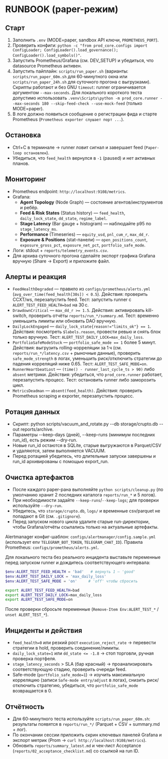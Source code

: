 ﻿# RUNBOOK (paper-режим)

## Старт
1. Заполнить `.env` (MODE=paper, sandbox API ключи, `PROMETHEUS_PORT`).
2. Проверить конфиги: `python -c "from prod_core.configs import ConfigLoader; ConfigLoader().load_governance(); ConfigLoader().load_symbols()"`.
3. Запустить Prometheus/Grafana (см. DEV_SETUP) и убедиться, что datasource Prometheus активен.
4. Запустить пайплайн: `scripts/run_paper.sh` (варианты: `scripts/run_paper_60m.sh` для 60-минутного окна или `scripts/run_paper_24h.sh` для суточного прогона с выгрузками). Скрипты работают и без GNU `timeout`: runner ограничивается аргументом `--max-seconds`. Для локального короткого теста допустимо использовать `.venv\Scripts\python -m prod_core.runner --max-seconds 180 --skip-feed-check --use-mock-feed` (только MODE=paper).
5. В логе должно появиться сообщение о регистрации фида и старте Prometheus (`Prometheus exporter слушает порт ...`).

## Остановка
- Ctrl+C в терминале → runner ловит сигнал и завершает feed (`Paper-loop остановлен`).
- Убедиться, что `feed_health` вернулся в `-1` (paused) и нет активных планов.

## Мониторинг
- Prometheus endpoint: `http://localhost:9108/metrics`.
- Grafana:
  - **Agent Topology** (Node Graph) — состояние агентов/инструментов и ребёр.
  - **Feed & Risk States** (Status history) — `feed_health`, `daily_lock_state`, `dd_state`, `regime_label`.
  - **Stage Latency** (Bar gauge + histogram) — наблюдайте p95 по `stage_latency_ms`.
  - **Performance** (Timeseries) — `equity_usd`, `pnl_cum_r`, `max_dd_r`.
  - **Exposure & Positions** (stat-панели) — `open_positions_count`, `exposure_gross_pct`, `exposure_net_pct`, `portfolio_safe_mode`.
- Логи: stdout + `reports/telemetry_events.csv`.
- Для архива суточного прогона сделайте экспорт графика Grafana вручную (Share → Export) и приложите файл.

## Алерты и реакция
- `FeedHealthDegraded` — правило из `configs/prometheus/alerts.yml` (`avg_over_time(feed_health[30s]) < 0.5`). Действия: проверить CCXT/ws, перезапустить feed. Тест: запустить runner с `ALERT_TEST_FEED_HEALTH=bad` на 30 с.
- `DrawdownCritical` — `max_dd_r >= 1.5`. Действия: активировать kill-switch, проверить отчёты `reports/run_*/summary.md`. Тест: временно уменьшить лимиты или обновить DAO вручную.
- `DailyLockEngaged` — `daily_lock_state{reason!="limits_ok"} == 1`. Действия: посмотреть `$labels.reason`, провести ревью и снять блок только вручную. Тест: `ALERT_TEST_DAILY_LOCK=max_daily_loss`.
- `PortfolioSafeModeStuck` — `portfolio_safe_mode == 1` более 5 минут. Действия: выгрузить rolling-корреляции за 1 ч (см. `reports/run_*/latency.csv` + рыночные данные), проверить `safe_mode_strength` в логах, уменьшить риск/отключить стратегии до падения корреляций ниже 0.65. Тест: `ALERT_TEST_SAFE_MODE=on`.
- `RunnerHeartbeatLost` — `(time() - runner_last_cycle_ts > 90)` либо `absent` метрики. Действия: убедиться, что `prod_core.runner` работает, перезапустить процесс. Тест: остановить runner либо заморозить цикл.
- `MetricsDeadman` — `absent(feed_health)`. Действия: проверить Prometheus scraping и exporter, перезапустить процесс.
## Ротация данных
- Скрипт: python scripts/vacuum_and_rotate.py --db storage/crupto.db --out reports/archive.
- Параметры --keep-days (дней), --keep-runs (минимум последних run_id), есть режим --dry-run.
- Новые run_id остаются в SQLite, старые выгружаются в Parquet/CSV и удаляются, затем выполняется VACUUM.
- Перед ротацией убедитесь, что длительные запуски завершены и run_id архивированы с помощью export_run.

## Очистка артефактов
- После каждого paper-рана выполняйте `python scripts/cleanup.py` (по умолчанию хранит 2 последних каталога `reports/run_*` и 5 логов).
- При необходимости задайте `--keep-runs`/`--keep-logs`; для проверки используйте `--dry-run`.
- Убедитесь, что `storage/crupto.db`, `logs/` и временные csv/parquet не попадают в Git (см. `.gitignore`).
- Перед запуском нового цикла удалите старые run-директории, чтобы Grafana/отчёты ссылались только на актуальные артефакты.


Alertmanager конфиг-шаблон: `configs/alertmanager/config.sample.yml` (использует env `TELEGRAM_BOT_TOKEN`, `TELEGRAM_CHAT_ID`). Правила Prometheus: `configs/prometheus/alerts.yml`.

Для локального теста без реального инцидента выставьте переменные перед запуском runner и дождитесь соответствующего интервала:
```powershell
$env:ALERT_TEST_FEED_HEALTH = 'bad'   # вернуть 1 — 'good'
$env:ALERT_TEST_DAILY_LOCK = 'max_daily_loss'
$env:ALERT_TEST_SAFE_MODE = 'on'     # 'off' чтобы сбросить
```
```bash
export ALERT_TEST_FEED_HEALTH=bad
export ALERT_TEST_DAILY_LOCK=max_daily_loss
export ALERT_TEST_SAFE_MODE=on
```
После проверки сбросьте переменные (`Remove-Item Env:ALERT_TEST_*` / `unset ALERT_TEST_*`).


## Инциденты и действия
- `feed_health=0` или резкий рост `execution_reject_rate` → перевести стратегии в hold, проверить соединение/лимиты.
- `daily_lock_state=1` или `dd_state <= -1.8` → стоп торговли, ручная проверка портфеля.
- `stage_latency_seconds` > SLA (бар красный) → проанализировать соответствующую стадию, проверить очереди feed.
- Safe-mode (`portfolio_safe_mode=1`) → изучить максимальную корреляцию (записи `Safe-mode entry/adjust` в логах), снизить риск/отключить стратегию, убедиться, что `portfolio_safe_mode` возвращается в 0.

## Отчётность
- Для 60-минутного теста используйте `scripts/run_paper_60m.sh`: результаты появятся в `reports/run_*/` (Parquet + CSV + summary.md + лог).
- По окончании сессии приложить скрин ключевых панелей Grafana и экспорт метрик (Prom → `curl http://localhost:9108/metrics`).
- Обновить `reports/summary_latest.md` и чек-лист Acceptance (`reports/02_acceptance_checklist.md`) со ссылкой на run ID.

